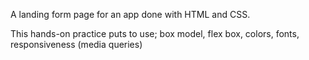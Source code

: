 A landing form page for an app done with HTML and CSS. 


This hands-on practice puts to use;
box model, 
flex box,
colors, 
fonts, 
responsiveness (media queries)